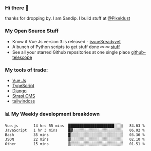 ### Hi there 👋

thanks for dropping by.
I am Sandip. I build stuff at [@Pixeldust](github.com/pixeldust-in/)

###  **My Open Source Stuff**

 - Know if Vue Js version 3 is released -  [isvue3readyyet](https://github.com/sandiprb/isvue3readyyet)
 - A bunch of Python scripts to get stuff done 💤 💤 [stuff](https://github.com/sandiprb/stuff)
 - See all your starred Github repositories at one single place [github-telescope](https://github.com/sandiprb/github-telescope)



###  **My tools of trade:**
 - [Vue Js](https://github.com/vuejs/vue/)
 - [TypeScript](https://github.com/microsoft/TypeScript)
 - [Django](github.com/django/django)
 - [Strapi CMS](github.com/strapi/strapi)
 - [tailwindcss](https://github.com/tailwindlabs/tailwindcss)


###  📊 **My Weekly development breakdown**
<!--START_SECTION:waka-->

```txt
Vue.js       14 hrs 55 mins  █████████████████████░░░░   84.63 %
JavaScript   1 hr 3 mins     █▓░░░░░░░░░░░░░░░░░░░░░░░   06.02 %
Bash         35 mins         █░░░░░░░░░░░░░░░░░░░░░░░░   03.36 %
JSON         22 mins         ▓░░░░░░░░░░░░░░░░░░░░░░░░   02.10 %
Other        15 mins         ▒░░░░░░░░░░░░░░░░░░░░░░░░   01.51 %
```

<!--END_SECTION:waka-->
